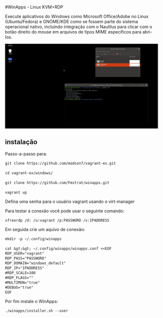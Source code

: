 #WinApps - Linux KVM+RDP

Execute aplicativos do Windows como Microsoft Office/Adobe no Linux (Ubuntu/Fedora) e GNOME/KDE como se fossem parte do sistema operacional nativo, incluindo integração com o Nautilus para clicar com o botão direito do mouse em arquivos de tipos MIME específicos para abri-los.

![get nodes](./img/demo.gif)

## instalação

Passo-a-passo para:
```
git clone https://github.com/madson7/vagrant-ex.git

cd vagrant-ex/windows/

git clone https://github.com/Fmstrat/winapps.git

vagrant up
```

Defina uma senha para o usuário vagrant usando o virt-manager

Para testar a conexão você pode usar o seguinte comando:
```
xfreerdp /d: /u:vagrant /p:PASSWORD /v:IPADDRESS
```
Em seguida crie um aquivo de conexão:

```
mkdir -p ~/.config/winapps

cat &gt;&gt; ~/.config/winapps/winapps.conf <<EOF
RDP_USER="vagrant"
RDP_PASS="PASSWORD"
RDP_DOMAIN="windows_default"
RDP_IP="IPADDRESS"
#RDP_SCALE=100
#RDP_FLAGS=""
#MULTIMON="true"
#DEBUG="true"
EOF
```
Por fim instale o WinApps:
```
./winapps/installer.sh --user
```